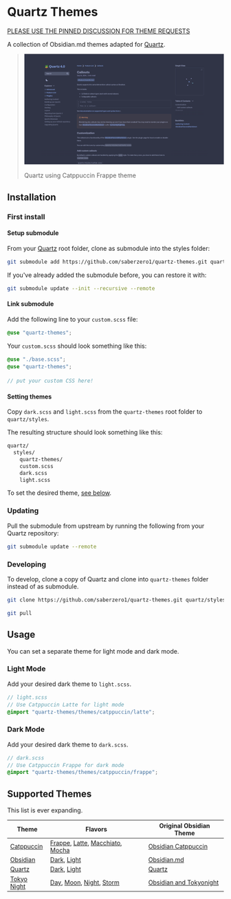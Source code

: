# Quartz Themes

[PLEASE USE THE PINNED DISCUSSION FOR THEME REQUESTS](https://github.com/saberzero1/quartz-themes/discussions/6)

A collection of Obsidian.md themes adapted for [Quartz](https://github.com/jackyzha0/quartz).

> ![Quartz using Catppuccin Frappe](preview-catppuccin-frappe.png)
>
> Quartz using Catppuccin Frappe theme

## Installation

### First install

#### Setup submodule

From your [Quartz](https://github.com/jackyzha0/quartz) root folder, clone as submodule into the styles folder:

```sh
git submodule add https://github.com/saberzero1/quartz-themes.git quartz/styles/quartz-themes
```

If you've already added the submodule before, you can restore it with:

```sh
git submodule update --init --recursive --remote
```

#### Link submodule

Add the following line to your `custom.scss` file:

```scss
@use "quartz-themes";
```

Your `custom.scss` should look something like this:

```scss
@use "./base.scss";
@use "quartz-themes";

// put your custom CSS here!

```

#### Setting themes

Copy `dark.scss` and `light.scss` from the `quartz-themes` root folder to `quartz/styles`.

The resulting structure should look something like this:

```
quartz/
  styles/
    quartz-themes/
    custom.scss
    dark.scss
    light.scss
```

To set the desired theme, [see below](#usage).

### Updating

Pull the submodule from upstream by running the following from your Quartz repository:

```sh
git submodule update --remote
```

### Developing

To develop, clone a copy of Quartz and clone into `quartz-themes` folder instead of as submodule.

```sh
git clone https://github.com/saberzero1/quartz-themes.git quartz/styles/quartz-themes
```

```sh
git pull
```

## Usage

You can set a separate theme for light mode and dark mode.

### Light Mode

Add your desired dark theme to `light.scss`.

```scss
// light.scss
// Use Catppuccin Latte for light mode
@import "quartz-themes/themes/catppuccin/latte";
```

### Dark Mode

Add your desired dark theme to `dark.scss`.

```scss
// dark.scss
// Use Catppuccin Frappe for dark mode
@import "quartz-themes/themes/catppuccin/frappe";
```

## Supported Themes

This list is ever expanding.

| Theme                                       | Flavors                                                                                                                                                                                  | Original Obsidian Theme                                                          |
| ------------------------------------------- | ---------------------------------------------------------------------------------------------------------------------------------------------------------------------------------------- | -------------------------------------------------------------------------------- |
| [Catppuccin](themes/catppuccin/README.md)   | [Frappe](themes/catppuccin/frappe/README.md), [Latte](themes/catppuccin/latte/README.md), [Macchiato](themes/catppuccin/macchiato/README.md), [Mocha](themes/catppuccin/mocha/README.md) | [Obsidian Catppuccin](https://github.com/catppuccin/obsidian)                    |
| [Obsidian](themes/obsidian/README.md)       | [Dark](themes/obsidian/README.md#dark-1), [Light](themes/obsidian/README.md#light-1)                                                                                                     | [Obsidian.md](https://obsidian.md/)                                              |
| [Quartz](themes/quartz/README.md)           | [Dark](themes/quartz/README.md#dark-1), [Light](themes/quartz/README.md#light-1)                                                                                                         | [Quartz](https://github.com/jackyzha0/quartz)                                    |
| [Tokyo Night](themes/tokyo-night/README.md) | [Day](themes/tokyo-night/day/README.md), [Moon](themes/tokyo-night/moon/README.md), [Night](themes/tokyo-night/moon/README.md), [Storm](themes/tokyo-night/storm/README.md)              | [Obsidian and Tokyonight](https://github.com/tcmmichaelb139/obsidian-tokyonight) |

<!--
## Specification

WIP
-->
